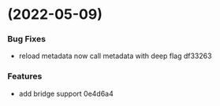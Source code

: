 #  (2022-05-09)


### Bug Fixes

* reload metadata now call metadata with deep flag df33263


### Features

* add bridge support 0e4d6a4



